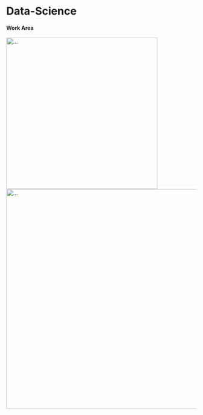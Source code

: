 # Data-Science
<b>Work Area</b>
<br>
<br>
<img src="https://assets-global.website-files.com/620d42e86cb8ecb3f739e579/620d42e96cb8ecd92739eae6_4dda7c5dc3564bce88dfa5114c53a774.png" class="rounded float-left" alt="..." width="400">
<img src="https://jupyter.org/assets/share.png" class="rounded float-right" alt="..." width="580"><br>
